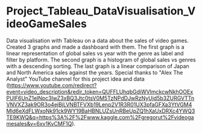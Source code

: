 # Project_Tableau_DataVisualisation_VideoGameSales
Data visualisation with Tableau on a data about the sales of video games.
Created 3 graphs and made a dashboard with them. The first graph is a linear representation of global sales vs year with the genre as label and filter by platform. The second graph is a histogram of global sales vs genres with a descending sorting. The last graph is a linear comparison of Japan and North America sales against the years. 
Special thanks to "Alex The Analyst" YouTube channel for this project idea and data (https://www.youtube.com/redirect?event=video_description&redir_token=QUFFLUhqbGdiWVlmckcwNkhOOExPUlF6UnZ1elNpc3lwZ3xBQ3Jtc0tsV0M5TzNPdDJwRzNyUjd5b3ZURGVTTnVNVXZ3ak9OR3o4ejBjLVNBTFVXb19Lenp2V1R3R01UX3pfaGFXa3YtVGM4Mld6eXdFLWxoNk91ck9WY19BaHBNLUZsUnRBeUpZQ1hXaUxDRXc4YWQ3TE9KWQ&q=https%3A%2F%2Fwww.kaggle.com%2Fgregorut%2Fvideogamesales&v=6xv1KvCMF1Q).

